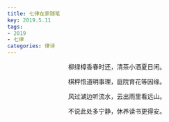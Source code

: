 ```yaml
---
title: 七律在家随笔
key: 2019.5.11
tags: 
- 2019
- 七律
categories: 律诗
---
```


<p align="center">柳绿樟香春时还，清茶小酒夏日闲。
</p>
<p align="center">棋枰悟道明事理，庭院育花等因缘。
</p>
<p align="center">风过湖边听流水，云出雨里看远山。
</p>
<p align="center">不说此处多宁静，休养读书更得安。
</p>
